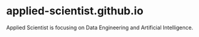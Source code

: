 # applied-scientist.github.io
Applied Scientist is focusing on Data Engineering and Artificial Intelligence.
